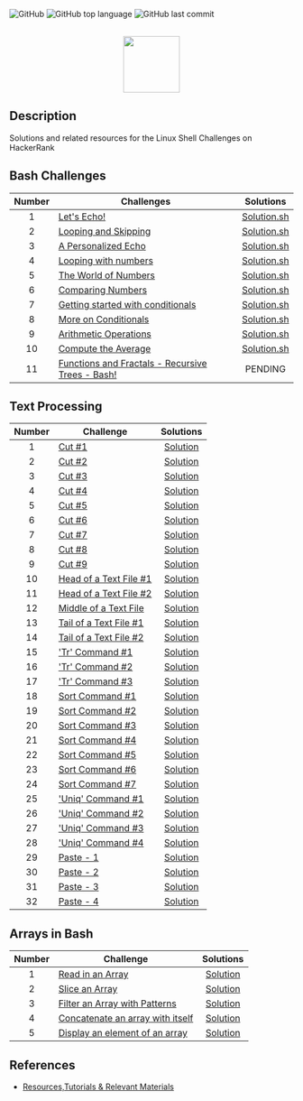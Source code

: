 ![GitHub](https://img.shields.io/github/license/Thomas-George-T/HackerRank-The-Linux-Shell-Challenges-Solutions.svg)
![GitHub top language](https://img.shields.io/github/languages/top/Thomas-George-T/HackerRank-The-Linux-Shell-Challenges-Solutions.svg)
![GitHub last commit](https://img.shields.io/github/last-commit/Thomas-George-T/HackerRank-The-Linux-Shell-Challenges-Solutions.svg)

<p align="center">  
	<br>
	<a href="https://www.hackerrank.com/Thomas_George_T">
        <img height=100 src="https://d3keuzeb2crhkn.cloudfront.net/hackerrank/assets/styleguide/logo_wordmark-f5c5eb61ab0a154c3ed9eda24d0b9e31.svg"> 
    	</a>
	<br>
</p>

## Description
Solutions and related resources for the Linux Shell Challenges on HackerRank

## Bash Challenges

| Number | Challenges | Solutions |
|:------:|------------|:---------:|
| 1 |[Let's Echo!](https://www.hackerrank.com/challenges/bash-tutorials-lets-echo/problem) | [Solution.sh](Challenges/Bash/Let's%20Echo.sh)
| 2 |[Looping and Skipping](https://www.hackerrank.com/challenges/bash-tutorials---looping-and-skipping/problem) | [Solution.sh](Challenges/Bash/Looping%20and%20Skipping.sh)
| 3 |[A Personalized Echo](https://www.hackerrank.com/challenges/bash-tutorials---a-personalized-echo/problem) | [Solution.sh](Challenges/Bash/A%20Personalized%20Echo.sh)
| 4 |[Looping with numbers](https://www.hackerrank.com/challenges/bash-tutorials---looping-with-numbers/problem) |  [Solution.sh](Challenges/Bash/Looping%20with%20Numbers.sh)
| 5 |[The World of Numbers](https://www.hackerrank.com/challenges/bash-tutorials---the-world-of-numbers/problem) | [Solution.sh](Challenges/Bash/The%20World%20of%20Numbers.sh)
| 6 |[Comparing Numbers](https://www.hackerrank.com/challenges/bash-tutorials---comparing-numbers/problem) | [Solution.sh](Challenges/Bash/Comparing%20Numbers.sh)
| 7 |[Getting started with conditionals](https://www.hackerrank.com/challenges/bash-tutorials---getting-started-with-conditionals/problem) | [Solution.sh](Challenges/Bash/Getting%20started%20with%20conditionals.sh)
| 8 |[More on Conditionals](https://www.hackerrank.com/challenges/bash-tutorials---more-on-conditionals/problem) | [Solution.sh](Challenges/Bash/More%20on%20Conditionals.sh)
| 9 |[Arithmetic Operations](https://www.hackerrank.com/challenges/bash-tutorials---arithmetic-operations/problem) | [Solution.sh](Challenges/Bash/Arithmetic%20Operations.sh)
| 10|[Compute the Average](https://www.hackerrank.com/challenges/bash-tutorials---compute-the-average/problem) | [Solution.sh](Challenges/Bash/Compute%20the%20average.sh)
| 11|[Functions and Fractals - Recursive Trees - Bash!](https://www.hackerrank.com/challenges/fractal-trees-all/problem) | PENDING

## Text Processing

| Number | Challenge | Solutions |
|:------:|-----------|:---------:|
|1|[Cut #1](https://www.hackerrank.com/challenges/text-processing-cut-1/problem) | [Solution](Challenges/Text%20Processing/Cut%20%231.sh) |
|2|[Cut #2](https://www.hackerrank.com/challenges/text-processing-cut-2/problem) | [Solution](Challenges/Text%20Processing/Cut%20%232.sh) |
|3|[Cut #3](https://www.hackerrank.com/challenges/text-processing-cut-3/problem) | [Solution](Challenges/Text%20Processing/Cut%20%233.sh) |
|4|[Cut #4](https://www.hackerrank.com/challenges/text-processing-cut-4/problem) | [Solution](Challenges/Text%20Processing/Cut%20%234%20.sh) |
|5|[Cut #5](https://www.hackerrank.com/challenges/text-processing-cut-5/problem) | [Solution](Challenges/Text%20Processing/Cut%20%235.sh) |
|6|[Cut #6](https://www.hackerrank.com/challenges/text-processing-cut-6/problem) | [Solution](Challenges/Text%20Processing/Cut%20%236.sh) |
|7|[Cut #7](https://www.hackerrank.com/challenges/text-processing-cut-7/problem) | [Solution](Challenges/Text%20Processing/Cut%20%237.sh) |
|8|[Cut #8](https://www.hackerrank.com/challenges/text-processing-cut-8/problem) | [Solution](Challenges/Text%20Processing/Cut%20%238.sh) |
|9|[Cut #9](https://www.hackerrank.com/challenges/text-processing-cut-9/problem) | [Solution](Challenges/Text%20Processing/Cut%20%239.sh) |
|10|[Head of a Text File #1](https://www.hackerrank.com/challenges/text-processing-head-1/problem) | [Solution](Challenges/Text%20Processing/Head%20of%20a%20Text%20File%20%231.sh) |
|11|[Head of a Text File #2](https://www.hackerrank.com/challenges/text-processing-head-2/problem) | [Solution](Challenges/Text%20Processing/Head%20of%20a%20Text%20File%20%232.sh) |
|12|[Middle of a Text File](https://www.hackerrank.com/challenges/text-processing-in-linux---the-middle-of-a-text-file/problem) | [Solution](Challenges/Text%20Processing/Middle%20of%20a%20Text%20File.sh) |
|13|[Tail of a Text File #1](https://www.hackerrank.com/challenges/text-processing-tail-1/problem) | [Solution](Challenges/Text%20Processing/Tail%20of%20a%20Text%20File%20%231.sh) |
|14|[Tail of a Text File #2](https://www.hackerrank.com/challenges/text-processing-tail-2/problem) | [Solution](Challenges/Text%20Processing/Tail%20of%20a%20Text%20File%20%232.sh) |
|15|['Tr' Command #1](https://www.hackerrank.com/challenges/text-processing-tr-1/problem) | [Solution](Challenges/Text%20Processing/'Tr'%20Command%20%231.sh) |
|16|['Tr' Command #2](https://www.hackerrank.com/challenges/text-processing-tr-2/problem) | [Solution](Challenges/Text%20Processing/'Tr'%20Command%20%232.sh) |
|17|['Tr' Command #3](https://www.hackerrank.com/challenges/text-processing-tr-3/problem) | [Solution](Challenges/Text%20Processing/'Tr'%20Command%20%233.sh) |
|18|[Sort Command #1](https://www.hackerrank.com/challenges/text-processing-sort-1/problem) | [Solution](Challenges/Text%20Processing/Sort%20Command%20%231.sh) |
|19|[Sort Command #2](https://www.hackerrank.com/challenges/text-processing-sort-2/problem) | [Solution](Challenges/Text%20Processing/Sort%20Command%20%232.sh) |
|20|[Sort Command #3](https://www.hackerrank.com/challenges/text-processing-sort-3/problem) | [Solution](Challenges/Text%20Processing/Sort%20Command%20%233.sh) |
|21|[Sort Command #4](https://www.hackerrank.com/challenges/text-processing-sort-4/problem) | [Solution](Challenges/Text%20Processing/Sort%20Command%20%234.sh) |
|22|[Sort Command #5](https://www.hackerrank.com/challenges/text-processing-sort-5/problem) | [Solution](Challenges/Text%20Processing/Sort%20Command%20%235.sh) |
|23|[Sort Command #6](https://www.hackerrank.com/challenges/text-processing-sort-6/problem) | [Solution](Challenges/Text%20Processing/Sort%20command%20%236.sh) |
|24|[Sort Command #7](https://www.hackerrank.com/challenges/text-processing-sort-7/problem) | [Solution](Challenges/Text%20Processing/Sort%20command%20%237.sh) |
|25|['Uniq' Command #1](https://www.hackerrank.com/challenges/text-processing-in-linux-the-uniq-command-1/problem) | [Solution](Challenges/Text%20Processing/'Uniq'%20Command%20%231.sh) |
|26|['Uniq' Command #2](https://www.hackerrank.com/challenges/text-processing-in-linux-the-uniq-command-2/problem) | [Solution](Challenges/Text%20Processing/'Uniq'%20Command%20%232.sh) |
|27|['Uniq' Command #3](https://www.hackerrank.com/challenges/text-processing-in-linux-the-uniq-command-3/problem)| [Solution](Challenges/Text%20Processing/'Uniq'%20Command%20%233.sh) |
|28|['Uniq' Command #4](https://www.hackerrank.com/challenges/text-processing-in-linux-the-uniq-command-4/problem) | [Solution](Challenges/Text%20Processing/'Uniq'%20Command%20%234.sh) |
|29|[Paste - 1](https://www.hackerrank.com/challenges/paste-1/problem) | [Solution](Challenges/Text%20Processing/Paste%20-%201.sh) |
|30|[Paste - 2](https://www.hackerrank.com/challenges/paste-2/problem) | [Solution](Challenges/Text%20Processing/Paste%20-%202.sh) |
|31|[Paste - 3](https://www.hackerrank.com/challenges/paste-3/problem) | [Solution](Challenges/Text%20Processing/Paste%20-%203.sh) |
|32|[Paste - 4](https://www.hackerrank.com/challenges/paste-4/problem) | [Solution](Challenges/Text%20Processing/Paste%20-%204.sh) |


## Arrays in Bash

| Number | Challenge | Solutions |
|:------:|-----------|:---------:|
|1|[Read in an Array](https://www.hackerrank.com/challenges/bash-tutorials-read-in-an-array/problem) | [Solution](Challenges/Arrays%20in%20Bash/Read%20in%20an%20Array.sh) |
|2|[Slice an Array](https://www.hackerrank.com/challenges/bash-tutorials-slice-an-array/problem) | [Solution](Challenges/Arrays%20in%20Bash/Slice%20an%20Array.sh) |
|3|[Filter an Array with Patterns](https://www.hackerrank.com/challenges/bash-tutorials-filter-an-array-with-patterns/problem) | [Solution](Challenges/Arrays%20in%20Bash/Filter%20an%20Array%20with%20Patterns.sh) |
|4|[Concatenate an array with itself](https://www.hackerrank.com/challenges/bash-tutorials-concatenate-an-array-with-itself/problem) | [Solution](Challenges/Arrays%20in%20Bash/Concatenate%20an%20array%20with%20itself.sh) |
|5|[Display an element of an array](https://www.hackerrank.com/challenges/bash-tutorials-display-the-third-element-of-an-array/problem) | [Solution]() |

## References 

* [Resources,Tutorials & Relevant Materials](Resources.md)
